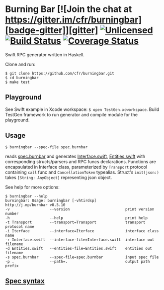 # Burning Bar [![Join the chat at https://gitter.im/cfr/burningbar][badge-gitter]][gitter] [![Unlicensed][badge-license]][license] [![Build Status][badge-travis]][travis] [![Coverage Status](https://coveralls.io/repos/cfr/burningbar/badge.svg)](https://coveralls.io/r/cfr/burningbar)

<!-- [![Coverage Status][badge-coverage]][coverage] [![Available on Hackage][badge-hackage]][hackage] [![Gratipay](http://img.shields.io/gratipay/cfr.svg)][gratipay] -->

Swift RPC generator written in Haskell.

Clone and run:

    $ git clone https://github.com/cfr/burningbar.git
    $ cd burningbar
    $ make test

## Playground

See Swift example in Xcode workspace: `$ open TestGen.xcworkspace`.
Build TestGen framework to run generator and compile module for the playground.

## Usage

    $ burningbar --spec-file spec.burnbar

reads [spec.burnbar][Spec] and generates [Interface.swift][], [Entities.swift][] with
corresponding structs/parsers and RPC funcs declarations. Functions are encapsulated
in Interface class, parameterized by `Transport` protocol containing `call` func
and `CancellationToken` typealias. Struct's `init(json:)` takes `[String: AnyObject]`
representing json object.

See help for more options:

    $ burningbar --help
    burningbar: Usage: burningbar [-vhtirdsp]
    http://j.mp/burnbar v0.5.10
    -v                  --version                         print version number
    -h                  --help                            print help
    -t Transport        --transport=Transport             transport protocol name
    -i Iterface         --interface=Iterface              interface class name
    -r Interface.swift  --interface-file=Interface.swift  interface out filename
    -d Entities.swift   --entities-file=Entities.swift    entities out filename
    -s spec.burnbar     --spec-file=spec.burnbar          input spec file
    -p .                --path=.                          output path prefix

## [Spec syntax][Spec]

   [Interface.swift]: TestGen/Interface.swift
   [Entities.swift]: TestGen/Entities.swift
   [Spec]: spec.burnbar
   [license]: UNLICENSE
   [badge-license]: https://img.shields.io/badge/license-Unlicense-brightgreen.svg
   [badge-cabal]: https://wiki.haskell.org/wikiupload/4/43/Built-with-Cabal-light.png
   [cabal]: https://www.haskell.org/cabal
   [badge-gitter]: https://img.shields.io/badge/GITTER-join%20chat-brightgreen.svg
   [gitter]: https://gitter.im/cfr/burningbar?utm_source=badge&utm_medium=badge&utm_campaign=pr-badge&utm_content=badge
   [badge-travis]: https://travis-ci.org/cfr/burningbar.svg?branch=master
   [travis]: https://travis-ci.org/cfr/burningbar
   [badge-haskell]: http://evenmere.org/~bts/haskell-logo/logo-0.svg
   [haskell]: https://haskell.org
   [badge-gratipay]: http://img.shields.io/gratipay/cfr.svg
   [gratipay]: https://www.gratipay.com/cfr
   [badge-hackage]: https://img.shields.io/hackage/v/burningbar.svg?dummy
   [hackage]: https://hackage.haskell.org/package/burningbar
   [badge-coverage]: https://coveralls.io/repos/cfr/burningbar/badge.svg
   [coverage]: https://coveralls.io/r/cfr/burningbar



